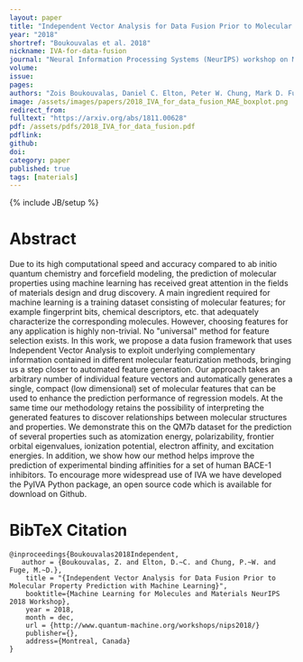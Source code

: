 ```yaml
---
layout: paper
title: "Independent Vector Analysis for Data Fusion Prior to Molecular Property Prediction with Machine Learning"
year: "2018"
shortref: "Boukouvalas et al. 2018"
nickname: IVA-for-data-fusion
journal: "Neural Information Processing Systems (NeurIPS) workshop on Machine Learning for Molecules and Materials"
volume:
issue:
pages:  
authors: "Zois Boukouvalas, Daniel C. Elton, Peter W. Chung, Mark D. Fuge"
image: /assets/images/papers/2018_IVA_for_data_fusion_MAE_boxplot.png
redirect_from:
fulltext: "https://arxiv.org/abs/1811.00628"
pdf: /assets/pdfs/2018_IVA_for_data_fusion.pdf
pdflink:
github:
doi:
category: paper
published: true
tags: [materials]
---
```

{% include JB/setup %}

# Abstract

Due to its high computational speed and accuracy compared to ab initio quantum chemistry and forcefield modeling, the prediction of molecular properties using machine learning has received great attention in the fields of materials design and drug discovery. A main ingredient required for machine learning is a training dataset consisting of molecular features; for example fingerprint bits, chemical descriptors, etc. that adequately characterize the corresponding molecules. However, choosing features for any application is highly non-trivial. No "universal" method for feature selection exists. In this work, we propose a data fusion framework that uses Independent Vector Analysis to exploit underlying complementary information contained in different molecular featurization methods, bringing us a step closer to automated feature generation. Our approach takes an arbitrary number of individual feature vectors and automatically generates a single, compact (low dimensional) set of molecular features that can be used to enhance the prediction performance of regression models. At the same time our methodology retains the possibility of interpreting the generated features to discover relationships between molecular structures and properties. We demonstrate this on the QM7b dataset for the prediction of several properties such as atomization energy, polarizability, frontier orbital eigenvalues, ionization potential, electron affinity, and excitation energies. In addition, we show how our method helps improve the prediction of experimental binding affinities for a set of human BACE-1 inhibitors. To encourage more widespread use of IVA we have developed the PyIVA Python package, an open source code which is available for download on Github.

# BibTeX Citation

```
@inproceedings{Boukouvalas2018Independent,
   author = {Boukouvalas, Z. and Elton, D.~C. and Chung, P.~W. and Fuge, M.~D.},
    title = "{Independent Vector Analysis for Data Fusion Prior to Molecular Property Prediction with Machine Learning}",
    booktitle={Machine Learning for Molecules and Materials NeurIPS 2018 Workshop},
    year = 2018,
    month = dec,
    url = {http://www.quantum-machine.org/workshops/nips2018/}
    publisher={},
    address={Montreal, Canada}
}

```
